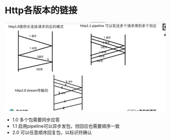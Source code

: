 # Http各版本的链接
![](attachments/Pasted%20image%2020220929031954.png)


- 1.0 多个包需要同步应答
- 1.1 启用pipeline可以异步发包，但回应也需要顺序一致
- 2.0 可以任意顺序回复包，以标识符确认